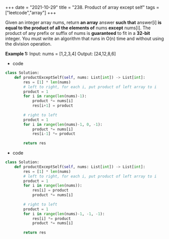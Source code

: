 +++
date = "2021-10-29"
title = "238. Product of array except self"
tags = ["leetcode","array"]
+++


Given an integer array nums, return __an array__ answer __such that__ answer[i] __is equal to the product of all the elements of__ nums __except__ nums[i].
The product of any prefix or suffix of nums is **guaranteed** to fit in a **32-bit** integer.
You must write an algorithm that runs in O(n) time and without using the division operation.
 
**Example 1:**
Input: nums = [1,2,3,4] Output: [24,12,8,6]

- code
```py
class Solution:
    def productExceptSelf(self, nums: List[int]) -> List[int]:
        res = [1] * len(nums)
        # left to right, for each i, put product of left array to i
        product = 1
        for i in range(len(nums)-1):
            product *= nums[i]
            res[i+1] = product
            
        # right to left
        product = 1
        for i in range(len(nums)-1, 0, -1):
            product *= nums[i]
            res[i-1] *= product
            
        return res
```
- code
```py
class Solution:
    def productExceptSelf(self, nums: List[int]) -> List[int]:
        res = [1] * len(nums)
        # left to right, for each i, put product of left array to i
        product = 1
        for i in range(len(nums)):
            res[i] = product
            product *= nums[i]
            
        # right to left
        product = 1
        for i in range(len(nums)-1, -1, -1):
            res[i] *= product
            product *= nums[i]
            
        return res
```

